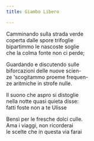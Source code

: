 ```yaml
---
title: Giambo Libero

---
```


Camminando sulla strada verde  
coperta dalle spore trifoglie  
bipartimmo  le nascoste soglie  
che la colma fonte non ci perde;  

Guardando e discutendo sulle  
biforcazioni delle nuove scien-    
ze 'scogitammo proeme frequen-    
ze aritmiche in strofe nulle.  

Il suono che aspro si distoglie  
nella notte quasi quieta disse:  
fatti  foste non a te Ulisse  

Bensì per le fresche dolci culle.  
Ama i viaggi, non ricorderai  
le scelte che in questa via farai  
